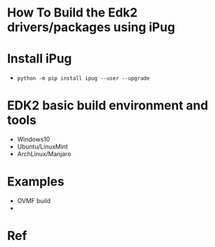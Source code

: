 How To Build the Edk2 drivers/packages using iPug
==
# Install iPug
- `python -m pip install ipug --user --upgrade`


# EDK2 basic build environment and tools
- Windows10
- Ubuntu/LinuxMint
- ArchLinux/Manjaro

# Examples
- OVMF build
- 

# Ref
